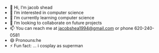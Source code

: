 - 👋 Hi, I’m jacob shead
- 👀 I’m interested in computer science
- 🌱 I’m currently learning computer science
- 💞️ I’m looking to collaborate on future projects
- 📫 You can reach me at jacobshea1994@gmail.com or phone 620-240-0581
- 😄 Pronouns:he
- ⚡ Fun fact: ... i cosplay as superman

<!---
Jakesh1994/Jakesh1994 is a ✨ special ✨ repository because its `README.md` (this file) appears on your GitHub profile.
You can click the Preview link to take a look at your changes.
--->
